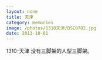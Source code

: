 ```yaml
---
layout: none
title: 天津
category: memories
image: /photos/1310天津/DSC0702.jpg
date: 2013-10-01
---
```

1310-天津 没有三脚架的人型三脚架。